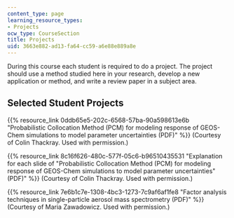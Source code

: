 ```yaml
---
content_type: page
learning_resource_types:
- Projects
ocw_type: CourseSection
title: Projects
uid: 3663e882-ad13-fa64-cc59-a6e88e889a8e
---
```


During this course each student is required to do a project. The project should use a method studied here in your research, develop a new application or method, and write a review paper in a subject area.

Selected Student Projects
-------------------------

{{% resource_link 0ddb65e5-202c-6568-57ba-90a598613e6b "Probabilistic Collocation Method (PCM) for modeling response of GEOS-Chem simulations to model parameter uncertainties (PDF)" %}} (Courtesy of Colin Thackray. Used with permission.)

{{% resource_link 8c16f626-480c-577f-05c6-b96510435531 "Explanation for each slide of \"Probabilistic Collocation Method (PCM) for modeling response of GEOS-Chem simulations to model parameter uncertainties\" (PDF)" %}} (Courtesy of Colin Thackray. Used with permission.)

{{% resource_link 7e6b1c7e-1308-4bc3-1273-7c9af6af1fe8 "Factor analysis techniques in single-particle aerosol mass spectrometry (PDF)" %}} (Courtesy of Maria Zawadowicz. Used with permission.)